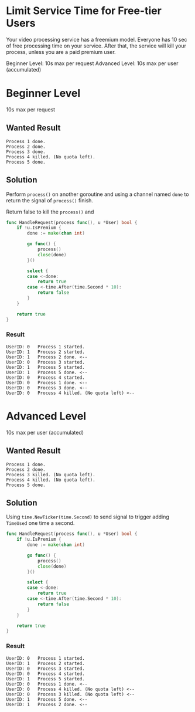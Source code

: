 # Limit Service Time for Free-tier Users

Your video processing service has a freemium model. Everyone has 10
sec of free processing time on your service. After that, the
service will kill your process, unless you are a paid premium user.

Beginner Level: 10s max per request
Advanced Level: 10s max per user (accumulated)

# Beginner Level
10s max per request

## Wanted Result

```
Process 1 done.
Process 2 done.
Process 3 done.
Process 4 killed. (No quota left).
Process 5 done.
```

## Solution

Perform `process()` on another goroutine and using a channel named `done` to return the signal of `process()` finish.

Return false to kill the `process()` and

```go
func HandleRequest(process func(), u *User) bool {
	if !u.IsPremium {
		done := make(chan int)

		go func() {
			process()
			close(done)
		}()

		select {
		case <-done:
			return true
		case <-time.After(time.Second * 10):
			return false
		}
	}

	return true
}
```

### Result
```
UserID: 0 	Process 1 started.
UserID: 1 	Process 2 started.
UserID: 1 	Process 2 done. <--
UserID: 0 	Process 3 started.
UserID: 1 	Process 5 started.
UserID: 1 	Process 5 done. <--
UserID: 0 	Process 4 started.
UserID: 0 	Process 1 done. <--
UserID: 0 	Process 3 done. <--
UserID: 0 	Process 4 killed. (No quota left) <--
```
# Advanced Level
10s max per user (accumulated)

## Wanted Result

```
Process 1 done.
Process 2 done.
Process 3 killed. (No quota left).
Process 4 killed. (No quota left).
Process 5 done.
```

## Solution

Using `time.NewTicker(time.Second)` to send signal to trigger adding `TimeUsed` one time a second.

```go
func HandleRequest(process func(), u *User) bool {
	if !u.IsPremium {
		done := make(chan int)

		go func() {
			process()
			close(done)
		}()

		select {
		case <-done:
			return true
		case <-time.After(time.Second * 10):
			return false
		}
	}

	return true
}
```

### Result
```
UserID: 0 	Process 1 started.
UserID: 1 	Process 2 started.
UserID: 0 	Process 3 started.
UserID: 0 	Process 4 started.
UserID: 1 	Process 5 started.
UserID: 0 	Process 1 done. <--
UserID: 0 	Process 4 killed. (No quota left) <--
UserID: 0 	Process 3 killed. (No quota left) <--
UserID: 1 	Process 5 done. <--
UserID: 1 	Process 2 done. <--
```
